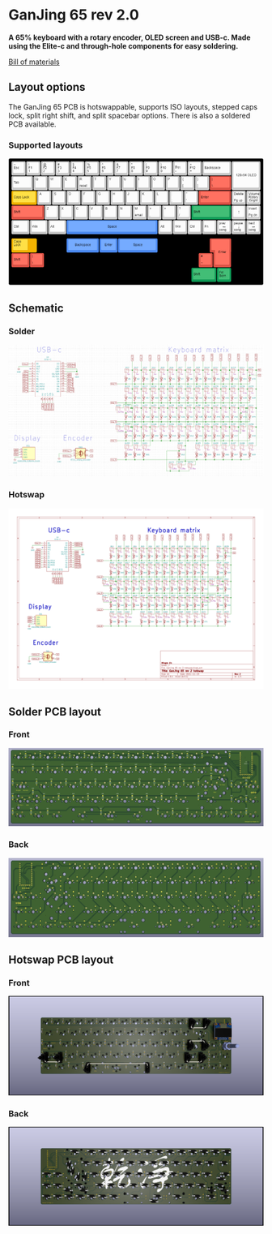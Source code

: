# GanJing 65 rev 2.0
**A 65% keyboard with a rotary encoder, OLED screen and USB-c. Made using the Elite-c and through-hole components for easy soldering.**

[Bill of materials](https://octopart.com/bom-tool/jvwkTsDN)

## Layout options
The GanJing 65 PCB is hotswappable, supports ISO layouts, stepped caps lock, split right shift, and split spacebar options. There is also a soldered PCB available.

### Supported layouts
![GanJing-65-2.0](./Images/GanJing_65_rev_2.0_layout.png)
## Schematic

### Solder
![](./Images/Solder/GanJing_65_rev_2.0_solder_schematic.png)
### Hotswap
![](./Images/Hotswap/GanJing_65_rev_2.0_hotswap_schematic.png)

## Solder PCB layout
### Front
![](./Images/Solder/GanJing_65_rev_2.0_solder_PCB_front.png)

### Back
![](./Images/Solder/GanJing_65_rev_2.0_solder_PCB_back.png)

## Hotswap PCB layout
### Front
![](./Images/Hotswap/GanJing_65_rev_2.0_hotswap_PCB_front.png)

### Back
![](./Images/Hotswap/GanJing_65_rev_2.0_hotswap_PCB_back.png)
